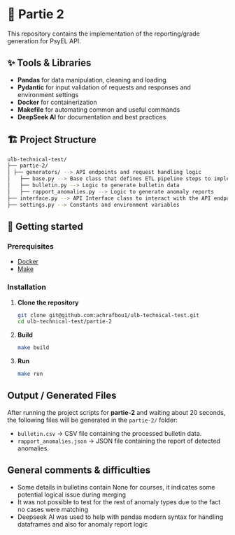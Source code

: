 # 🚀 Partie 2

This repository contains the implementation of the reporting/grade generation for PsyEL API.
## ✨ Tools & Libraries

- **Pandas** for data manipulation, cleaning and loading
- **Pydantic** for input validation of requests and responses and environment settings
- **Docker** for containerization
- **Makefile** for automating common and useful commands
- **DeepSeek AI** for documentation and best practices

## 🏗️ Project Structure

```bash
ulb-technical-test/
├── partie-2/
│ ├── generators/ --> API endpoints and request handling logic
│   ├── base.py --> Base class that defines ETL pipeline steps to implement
│   ├── bulletin.py --> Logic to generate bulletin data
│   ├── rapport_anomalies.py --> Logic to generate anomaly reports
├── interface.py --> API Interface class to interact with the API endpoints 
├── settings.py --> Constants and environment variables
```
## 🚀 Getting started

### Prerequisites

- [Docker](https://docs.docker.com/get-docker/)
- [Make](https://www.gnu.org/software/make/)

### Installation

1. **Clone the repository**
   ```bash
   git clone git@github.com:achrafbou1/ulb-technical-test.git
   cd ulb-technical-test/partie-2
   ```
2. **Build**
    ```bash
   make build
   ```
3. **Run**
    ```bash
   make run
   ```
   
## Output / Generated Files

After running the project scripts for **partie-2** and waiting about 20 seconds, the following files will be generated in the `partie-2/` folder:

- `bulletin.csv` → CSV file containing the processed bulletin data.
- `rapport_anomalies.json` → JSON file containing the report of detected anomalies.

## General comments & difficulties

- Some details in bulletins contain None for courses, it indicates some potential logical issue during merging
- It was not possible to test for the rest of anomaly types due to the fact no cases were matching
- Deepseek AI was used to help with pandas modern syntax for handling dataframes and also for anomaly report logic